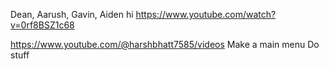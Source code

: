 Dean, Aarush, Gavin, Aiden
hi
https://www.youtube.com/watch?v=0rf8BSZ1c68

https://www.youtube.com/@harshbhatt7585/videos
Make a main menu
Do stuff